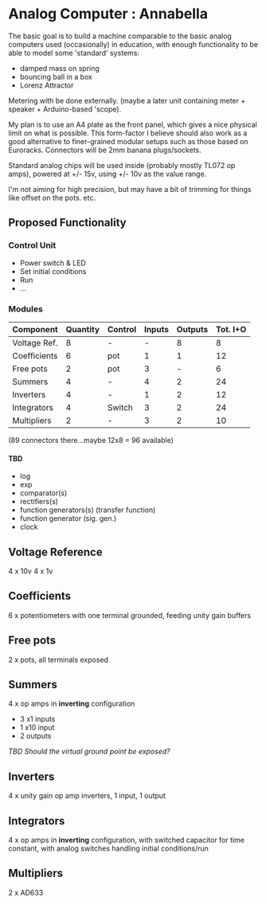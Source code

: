 # Analog Computer : Annabella

The basic goal is to build a machine comparable to the basic analog computers used (occasionally) in education, with enough functionality to be able to model some 'standard' systems:

* damped mass on spring
* bouncing ball in a box
* Lorenz Attractor

Metering with be done externally. (maybe a later unit containing meter + speaker + Arduino-based 'scope).

My plan is to use an A4 plate as the front panel, which gives a nice physical limit on what is possible. This form-factor I believe should also work as a good alternative to finer-grained modular setups such as those based on Euroracks. Connectors will be 2mm banana plugs/sockets. 

Standard analog chips will be used inside (probably mostly TL072 op amps), powered at +/- 15v, using +/- 10v as the value range.

I'm not aiming for high precision, but may have a bit of trimming for things like offset on the pots. etc.

## Proposed Functionality

### Control Unit

* Power switch & LED
* Set initial conditions
* Run
* ...

### Modules

| Component    | Quantity | Control  | Inputs | Outputs | Tot. I+O |
| ------------ | -------- | -------- | ------ | ------- | -------- |
| Voltage Ref. | 8        | -        | -      | 8       | 8        |
| Coefficients | 6        | pot      | 1      | 1       | 12       |
| Free pots    | 2        | pot      | 3      | -       | 6        |
| Summers      | 4        | -        | 4      | 2       | 24       |
| Inverters    | 4        | -        | 1      | 2       | 12       |
| Integrators  | 4        | Switch   | 3      | 2       | 24       |
| Multipliers  | 2        | -        | 3      | 2       | 10       |

(89 connectors there...maybe 12x8 = 96 available)

#### TBD

* log
* exp
* comparator(s)
* rectifiers(s)
* function generators(s) (transfer function)
* function generator (sig. gen.)
* clock

## Voltage Reference

4 x 10v
4 x 1v

## Coefficients

6 x potentiometers with one terminal grounded, feeding unity gain buffers

## Free pots 

2 x pots, all terminals exposed

## Summers

4 x op amps in **inverting** configuration

* 3 x1 inputs
* 1 x10 input
* 2 outputs

*TBD Should the virtual ground point be exposed?*

## Inverters 

4 x unity gain op amp inverters, 1 input, 1 output

## Integrators

4 x op amps in **inverting** configuration, with switched capacitor for time constant, with analog switches handling initial conditions/run

## Multipliers 

2 x AD633 










